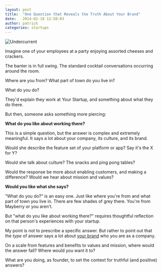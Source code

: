```yaml
---
layout: post
title:  "One Question that Reveals the Truth About Your Brand"
date:   2014-02-18 12:50:03
author:	patrick
categories: startups 
---
```


<img src="{{ root }}/img/undercurrent.jpg" alt="Undercurrent">


Imagine one of your employees at a party enjoying assorted cheeses and crackers. 

The banter is in full swing. The standard cocktail conversations occurring around the room. 

Where are you from? What part of town do you live in? 

What do you do? 

They'd explain they work at Your Startup, and something about what they do there. 

But then, someone asks something more piercing:

<!--more-->

**What do you like about working there?**

This is a simple question, but the answer is complex and extremely meaningful. It says a lot about your company, its culture, and its brand. 

Would she describe the feature set of your platform or app? Say it's the X for Y?

Would she talk about culture? The snacks and ping pong tables? 

Would the response be more about enabling customers, and making a difference? Would we hear about mission and values? 

**Would you like what she says?**

"What do you do?" is an easy one. Just like where you're from and what part of town you live in. There are few shades of grey there. You're from Mayberry or you aren't. 

But "what do you like about working there?" requires thoughtful reflection on that person's experiences with your startup. 

My point is not to prescribe a specific answer. But rather to point out that the *type* of answer says a lot about [your brand](http://patrickwoods.com/startups/2014/02/13/always-and-not-yet-when-brand-matters-for-startups/) who you are as a company. 

On a scale from features and benefits to values and mission, where would the answer fall? Where would you want it to?

What are you doing, as founder, to set the context for truthful (and positive) answers?
